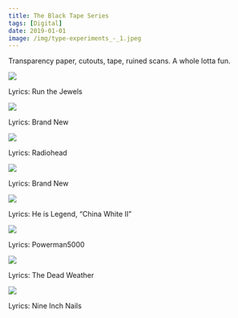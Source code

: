 ```yaml
---
title: The Black Tape Series
tags: [Digital]
date: 2019-01-01
image: /img/type-experiments_-_1.jpeg
---
```


Transparency paper, cutouts, tape, ruined scans. A whole lotta fun.

![](/img/type-experiments_-_2.jpeg)

Lyrics: Run the Jewels

![](/img/type-experiments_-_3.jpeg)

Lyrics: Brand New

![](/img/type-experiments_-_4.jpeg)

Lyrics: Radiohead

![](/img/type-experiments_-_5.jpeg)

Lyrics: Brand New

![](/img/type-experiments_-_6.jpeg)

Lyrics: He is Legend, “China White II”

![](/img/type-experiment_-_2.jpeg)

Lyrics: Powerman5000

![](/img/type-experiment_-_3.jpeg)

Lyrics: The Dead Weather

![](/img/type-experiment_-_4.jpeg)

Lyrics: Nine Inch Nails